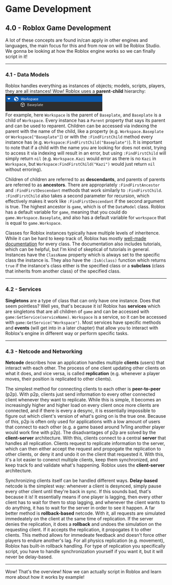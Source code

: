 <style>

code {
  white-space : pre-wrap !important;
  word-break: break-word;
}

</style>

# Game Development

## 4.0 - Roblox Game Development
A lot of these concepts are found in/can apply in other engines and languages, the main focus for this and from now on will be Roblox Studio. We gonna be looking at how the Roblox engine works so we can finally script in it!

<hr>

### 4.1 - Data Models
Roblox handles everything as instances of objects; models, scripts, players, they are all instances! Wow! Roblox uses a **parent**-**child** hierarchy:
<br>![Parent child example](.\assets\ParentChild.png "Parent child example")<br>
For example, here ``Workspace`` is the parent of ``Baseplate``, and ``Baseplate`` is a child of ``Workspace``. Every instance has a ``Parent`` property that says its parent and can be used to reparent. Children can be accessed via indexing the parent with the name of the child, like a property (e.g. ``Workspace.Baseplate`` or ``Workspace["Baseplate"]``) or with the ``:FindFirstChild`` method every instance has (e.g. ``Workspace:FindFirstChild("Baseplate")``). It is important to note that if a child with the name you are looking for does not exist, trying to access it via indexing will result in an error, but using ``:FindFirstChild`` will simply return ``nil`` (e.g. ``Workspace.Kazi`` would error as there is no ``Kazi`` in ``Workspace``, but ``Workspace:FindFirstChild("Kazi")`` would just return ``nil`` without erroring).

Children of children are referred to as **descendants**, and parents of parents are referred to as **ancestors**. There are appropriately ``:FindFirstAncestor`` and ``:FindFirstDescendant`` methods that work similarly to ``:FindFirstChild``. ``:FindFirstChild`` also takes a second parameter for recursion, which effectively makes it work like ``:FindFirstDescendant`` if the second argument is true. The highest ancestor is ``game``, which is of the ``DataModel`` class. Roblox has a default variable for ``game``, meaning that you could do ``game.Workspace.Baseplate``, and also has a default variable for ``workspace`` that is equal to ``game.Workspace``.

Classes for Roblox instances typically have multiple levels of inheritence. While it can be hard to keep track of, Roblox has mostly [well-made documentation](https://create.roblox.com/docs) for every class. The documentation also includes tutorials, which can be helpful, but I'm kind of skeptical of tutorials in general. Instances have the ``ClassName`` property which is always set to the specific class the instance is. They also have the ``:IsA(class)`` function which returns ``true`` if the instance's class either is the specified class or a **subclass** (class that inherits from another class) of the specified class.

<hr>

### 4.2 - Services
**Singletons** are a type of class that can only have one instance. Does that seem pointless? Well yes, that's because it is! Roblox has **services** which are singletons that are all children of ``game`` and can be accessed with ``game:GetService(serviceName)``. ``Workspace`` is a service, so it can be accessed with ``game:GetService("Workspace")``. Most services have specific methods and **events** (will get into in a later chapter) that allow you to interact with Roblox's engine in different way or perform specific tasks.

<hr>

### 4.3 - Netcode and Networking
**Netcode** describes how an application handles multiple **clients** (users) that interact with each other. The process of one client updating other clients on what it does, and vice versa, is called **replication** (e.g. whenever a player moves, their position is replicated to other clients).

The simplest method for connecting clients to each other is **peer-to-peer** (p2p). With p2p, clients just send information to every other connected client whenever they want to replicate. While this is simple, it becomes an increasingly higher and higher load on every client once more clients are connected, and if there is every a desync, it is essentially impossible to figure out which client's version of what's going on is the true one. Because of this, p2p is often only used for applications with a low amount of users that connect to each other (e.g. a game based around 1v1ing another player would work fine with p2p). The disadvantages of p2p are solved by the **client-server** architecture. With this, clients connect to a central **server** that handles all replication. Clients request to replicate information to the server, which can then either accept the request and propogate the replication to other clients, or deny it and undo it on the client that requested it. With this, it's a lot easier to conenct multiple clients, keep them synchronized, and keep track fo and validate what's happening. Roblox uses the **client-server** architecture.

Synchronizing clients itself can be handled different ways. **Delay-based** netcode is the simplest way: whenever a client is desynced, simply pause every other client until they're back in sync. If this sounds bad, that's because it is! It essentially means if one player is lagging, then every other client has to wait for them to stop lagging, and whenever the client wants to do anything, it has to wait for the server in order to see it happen. A far better method is **rollback-based** netcode. With it, all requests are simulated immedeately on the client at the same time of replication. If the server denies the replication, it does a **rollback** and undoes the simulation on the requesting client. If it accepts the replication, it propogates it to other clients. This method allows for immedeate feedback and doesn't force other players to endure another's lag. For all physics replication (e.g. movement), Roblox has built-in rollback handling. For type of replication you specifically script, you have to handle synchronization yourself if you want it, but it will never be delay-based.

<hr>

Wow! That's the overview! Now we can actually script in Roblox and learn more about how it works by example!